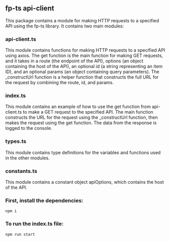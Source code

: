 ## fp-ts api-client
This package contains a module for making HTTP requests to a specified API using the fp-ts library. It contains two main modules:

### api-client.ts
This module contains functions for making HTTP requests to a specified API using axios. The get function is the main function for making GET requests, and it takes in a route (the endpoint of the API), options (an object containing the host of the API), an optional id (a string representing an item ID), and an optional params (an object containing query parameters). The _constructUrl function is a helper function that constructs the full URL for the request by combining the route, id, and params.

### index.ts
This module contains an example of how to use the get function from api-client.ts to make a GET request to the specified API. The main function constructs the URL for the request using the _constructUrl function, then makes the request using the get function. The data from the response is logged to the console.

### types.ts
This module contains type definitions for the variables and functions used in the other modules.

### constants.ts
This module contains a constant object apiOptions, which contains the host of the API.


### First, install the dependencies: 
```
npm i
```
### To run the index.ts file: 

```
npm run start
```
